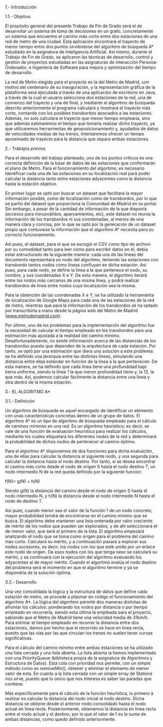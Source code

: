 1.- Introducción

1.1.- Objetivo

El propósito general del presente Trabajo de Fin de Grado será el de desarrollar un sistema de toma de decisiones en un grafo, concretamente un sistema que encuentre el camino más corto entre dos estaciones de una red de metro de una ciudad. Esta aplicación encontrará el trayecto de menor tiempo entre dos puntos sirviéndose del algoritmo de búsqueda A* estudiado en la asignatura de Inteligencia Artificial. Así mismo, durante el Trabajo de Fin de Grado, se aplicaron las técnicas de desarrollo, control y gestión de proyectos estudiadas en las asignaturas de Interacción Persona-Ordenador, e Ingeniería de Software para mejora y optimización del tiempo de desarrollo.

La red de Metro elegida para el proyecto es la del Metro de Madrid, con motivo del centenario de su inauguración, y la representación gráfica de la plataforma será ejecutada a través de una aplicación de escritorio en Java, a través de la cual el usuario selecciona dos estaciones de la red, una de comienzo del trayecto y una de final, y mediante el algoritmo de búsqueda descrito anteriormente el programa calculará y mostrará el trayecto más corto, contando con los posibles transbordos asociados a las estaciones. Además, no solo calculará el trayecto que menor tiempo emplearía, sino que además estimaremos el tiempo que tomaría realizar dicho trayecto, ya que utilizaremos herramientas de geoposicionamiento y, ayudados de datos de velocidades medias de los trenes, intentaremos ofrecer un tiempo aproximado de trayecto para la distancia que separa ambas estaciones.

2.- Trabajos previos

Para el desarrollo del trabajo planteado, uno de los puntos críticos es una correcta definición de la base de datos de las estaciones que conformarán el plano de Metro. Para el funcionamiento del algoritmo, es necesario identificar cada una de las estaciones en su localización real para poder calcular la distancia tanto entre estaciones adyacentes como la distancia hasta la estación objetivo.

En primer lugar se optó por buscar un dataset que facilitara la mayor información posible, como de localización como de transbordos, por lo que se partió del dataset que proporciona la Comunidad de Madrid en su portal. Sin embargo, a pesar de la cantidad de información de la que disponía (accesos para minusválidos, aparcamientos, etc), este dataset no reunía la información de los transbordos ni sus coordenadas, al menos de una manera clara y concisa, por lo que se optó por la generación de un dataset propio que contuviese la información que el algoritmo A* necesita para su correcto funcionamiento.

Así pues, el dataset, para el que se escogió el CSV como tipo de archivo por su comodidad tanto para leer como para escribir datos en él, debía estar estructurado de la siguiente manera: cada una de las líneas del documento representará un nodo del algoritmo, teniendo las estaciones con transbordo tantos nodos como líneas confluyan en dicha estación. Así pues, para cada nodo, se define la línea a la que pertenece el nodo, su nombre, y sus coordenadas X e Y. De esta manera, el algoritmo iterará entre los nodos más cercanos de una misma línea, y podrá realizar transbordos de línea entre nodos cuya localización sea la misma.

Para la obtención de las coordenadas X e Y, se ha utilizado la herramienta de localización de Google Maps para cada una de las estaciones de la red de metro, mientras que para la información de los transbordos se ha optado por transcribirla a mano desde la página web del Metro de Madrid (www.metrodemadrid.com).

Por último, uno de los problemas para la implementación del algoritmo fue la necesidad de calcular el tiempo empleado en los transbordos para una estimación más ajustada a la realidad del camino mínimo. Desafortunadamente, no existe información acerca de las distancias de los transbordos puesto que dependen de la arquitectura de cada estación. Por tanto, se optó por una estimación que diera una solución a este problema: se ha definido una jerarquía entre las distintas líneas, simulando una distancia entre ellas estándar en función de la línea a la que pertenecen. De esta manera, se ha definido que cada línea tiene una profundidad bajo tierra uniforme, siendo la línea 1 la que menor profundidad tiene y, la 12, la que más. Así, podemos calcular fácilmente la distancia entre una línea y otra dentro de la misma estación.

3.- EL ALGORITMO A*

3.1.- Definición

Un algoritmo de búsqueda es aquel encargado de identificar un elemento con unas características concretas dentro de un grupo de datos. El algoritmo A* es un tipo de algoritmo de búsqueda empleado para el cálculo de caminos mínimos en una red. Es un algoritmo heurístico; es decir, se vale de una función de evaluación heurística para realizar los cálculos, mediante los cuales etiquetará los diferentes nodos de la red y determinará la probabilidad de dichos nodos de pertenecer al camino óptimo.

Para el algoritmo A* disponemos de dos funciones para dicha evaluación, una de ellas para calcular la distancia al siguiente nodo, y una segunda para calcular la distancia hasta el nodo destino. Por tanto, si se desea encontrar el camino más corto desde el nodo de origen S hasta el nodo destino T, un nodo intermedio N de la red queda definido por la siguiente función:

f(N)= g(N) + h(N)

Siendo g(N) la distancia del camino desde el nodo de origen S hasta el nodo intermedio N, y h(N) la distancia desde el nodo intermedio N hasta el nodo de destino T.

Así pues, cuando menor sea el valor de la función f de un nodo concreto, mayor probabilidad tendrá de encontrarse en el camino mínimo que se busca. El algoritmo debe mantener una lista ordenada por valor creciente de mérito de los nodos que pueden ser explorados, y de ahí seleccionará el de menor valor, que será el primero de la lista. El algoritmo empezará analizando el nodo que se toma como origen para el problema del camino más corto. Calculará su mérito, y a continuación pasará a explorar sus nodos sucesores, es decir, los nodos con los que esté unido por un enlace este nodo de origen. De esos nodos con los que tenga nexo se calculará su mérito, y se continuará con la ejecución del algoritmo evaluando los adyacentes al de mayor mérito. Cuando el algoritmo evalúa el nodo destino del problema será el momento en que el algoritmo termine y ya se dispondría de la solución óptima.

3.2.- Desarrollo

Una vez consolidada la lógica y la estructura de datos que define cada estación de metro, se procede a plasmar en código el funcionamiento del algoritmo A*. La lógica del algoritmo permite dos maneras distintas de afrontar los cálculos: ponderando los nodos por distancia o por tiempo empleado en recorrerla, siendo esta última la empleada para el proyecto, sabiendo que el Metro de Madrid tiene una velocidad media de 31km/h. Para estimar el tiempo empleado en recorrer la distancia entre dos estaciones, damos por hecho que el recorrido se hace en línea recta, puesto que las vías por las que circulan los trenes no suelen tener curvas significativas.

Para el cálculo del camino mínimo entre ambas estaciones se ha utilizado una lista cerrada y una lista abierta. La lista abierta la hemos implementado con una PriorityQueue (biblioteca propia de la asignatura de Algoritmos y Estructura de Datos). Esta cola con prioridad nos permite, con un simple método como es removeMin(), obtener y eliminar el elemento de menor valor de esta. En cuanto a la lista cerrada con un simple array de Stations nos sirve, puesto que lo único que nos interesa es saber las paradas que contiene.

Más específicamente para el cálculo de la función heurística, lo primero a realizar es calcular la distancia del nodo inicial al nodo destino. Dicha distancia se obtiene desde el anterior nodo consolidado hasta el nodo actual en línea recta. Posteriormente, obtenemos la distancia en línea recta entre el nodo actual y el destino, por lo que el valor de f es la suma de ambas distancias, como quedó definido anteriormente.

